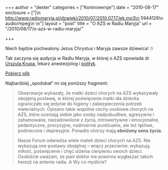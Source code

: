 +++
author = "dexter"
categories = ["Kontrowersje"]
date = "2010-08-17"
enclosure = ["|\n    http://www.radiomaryja.pl/dzwieki/2010/07/2010.07.17.lek.mp3\n    5944128\n    audio/mpeg\n    \n"]
layout = "post"
title = "O AZS w Radiu Maryja"
url = "/2010/08/17/o-azs-w-radiu-maryja/"

+++

Niech będzie pochwalony Jezus Chrystus i Maryja zawsze dziewica! <img src="http://blog.atopowe.pl/wp-includes/images/smilies/simple-smile.png" alt=":)" class="wp-smiley" style="height: 1em; max-height: 1em;" />

Tak zaczyna się audycja w Radiu Maryja, w której o AZS opowiada dr [Urszula Krupa][1], lekarz anestezjolog i [polityk][2].

[Pobierz plik][3]
  
</audio>
  
Najbardziej &#8222;spodobał&#8221; mi się poniższy fragment:

<!--more-->


  


> Obserwacje wykazały, że matki dzieci chorych na AZS wykazywały obojętną postawę, w której poświęcenie matki dla dziecka ograniczało się jedynie do higieny i zabezpieczenia potrzeb materialnych. Opisano takie wspólne cechy osobowe chorych na AZS, które oceniają siebie jako osoby nadpobudliwe, agresywne i zahamowane, niezadowolone z życia, introwertywne i emocjonalne, pedantyczne, precyzyjne, nadmiernie punktualne, ale też lękliwe, podniecone i depresyjne. Ponadto chorzy mają **obniżony sens życia**.</p>
Nasze Forum odwiedza wiele matek dzieci chorych na AZS. Nie wykazują one postawy obojętnej &#8211; wręcz przeciwnie: wykazują miłość, poświęcenie i chęć ulżenia cierpieniu swoich dzieci. Osobiście uważam, że pani doktor nie powinna wygłaszać takich herezji na antenie radia. A Wy co myślicie?

 [1]: http://pl.wikipedia.org/wiki/Urszula_Krupa
 [2]: http://img.interia.pl/rozrywka/nimg/Polityka_1666989.jpg
 [3]: http://www.radiomaryja.pl/dzwieki/2010/07/2010.07.17.lek.mp3